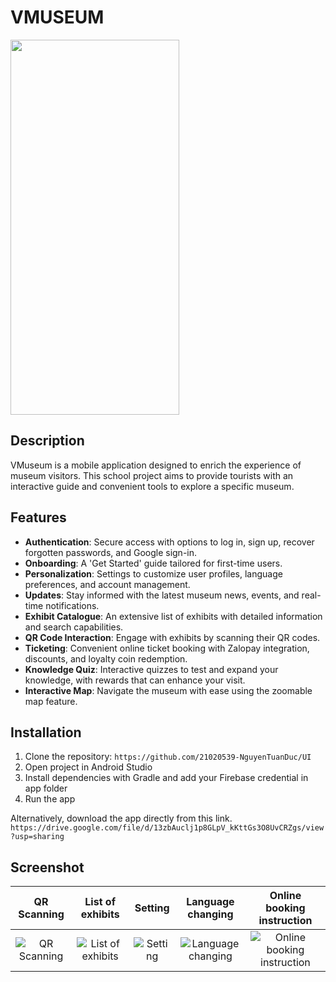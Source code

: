 # VMUSEUM

<img src="https://drive.google.com/uc?id=11hsA-kbRsEM0QIXt5vJaxdXRhiclzBPw" width="270" height="600">

## Description

VMuseum is a mobile application designed to enrich the experience of museum visitors. This school project aims to provide tourists with an interactive guide and convenient tools to explore a specific museum.

## Features

- **Authentication**: Secure access with options to log in, sign up, recover forgotten passwords, and Google sign-in.
- **Onboarding**: A 'Get Started' guide tailored for first-time users.
- **Personalization**: Settings to customize user profiles, language preferences, and account management.
- **Updates**: Stay informed with the latest museum news, events, and real-time notifications.
- **Exhibit Catalogue**: An extensive list of exhibits with detailed information and search capabilities.
- **QR Code Interaction**: Engage with exhibits by scanning their QR codes.
- **Ticketing**: Convenient online ticket booking with Zalopay integration, discounts, and loyalty coin redemption.
- **Knowledge Quiz**: Interactive quizzes to test and expand your knowledge, with rewards that can enhance your visit.
- **Interactive Map**: Navigate the museum with ease using the zoomable map feature.

## Installation

1. Clone the repository: `https://github.com/21020539-NguyenTuanDuc/UI`
2. Open project in Android Studio
3. Install dependencies with Gradle and add your Firebase credential in app folder
4. Run the app

Alternatively, download the app directly from this link. `https://drive.google.com/file/d/13zbAuclj1p8GLpV_kKttGs3O8UvCRZgs/view?usp=sharing`

## Screenshot

| QR Scanning | List of exhibits | Setting | Language changing | Online booking instruction |
|:---:|:---:|:---:|:---:|:---:|
| ![QR Scanning](https://drive.google.com/uc?id=12-Ip6zf_vJc6MA7LvftZKJXxix0H2PeF) | ![List of exhibits](https://drive.google.com/uc?id=11pkvB4raRv1x3OaWhpMeH-Gd4wxBXUvQ) | ![Setting](https://drive.google.com/uc?id=13_gUCmzPWqCzGNqPeLxyCDZ3s3ZVzEUL) | ![Language changing](https://drive.google.com/uc?id=13RhSX9z_nD2UyAIUzxPkB5dSZPQ5jwHm) | ![Online booking instruction](https://drive.google.com/uc?id=121Hc-rvWEFQy6HFCTSJdlID1p2PW7Hgc) |
